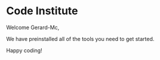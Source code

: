 # Code Institute

Welcome Gerard-Mc,

We have preinstalled all of the tools you need to get started.

Happy coding!